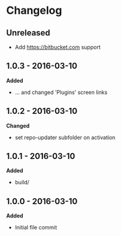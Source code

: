 # Changelog

## Unreleased

* Add https://bitbucket.com support

## 1.0.3 - 2016-03-10
**Added**

* ... and changed 'Plugins' screen links

## 1.0.2 - 2016-03-10
**Changed**

* set repo-updater subfolder on activation

## 1.0.1 - 2016-03-10
**Added**

* build/

## 1.0.0 - 2016-03-10
**Added**

* Initial file commit
